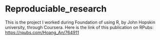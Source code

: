 # Reproduciable_research
This is the project I worked during Foundation of using R, by John Hopskin university, through Coursera. 
Here is the link of this publication on RPubs:  https://rpubs.com/Hoang_An/764911
